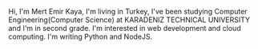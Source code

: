 Hi, I'm Mert Emir Kaya, I'm living in Turkey, I've been studying Computer Engineering(Computer Science) at KARADENIZ TECHNICAL UNIVERSITY and I'm in second grade. I'm interested in web development and cloud computing. I'm writing Python and NodeJS.
